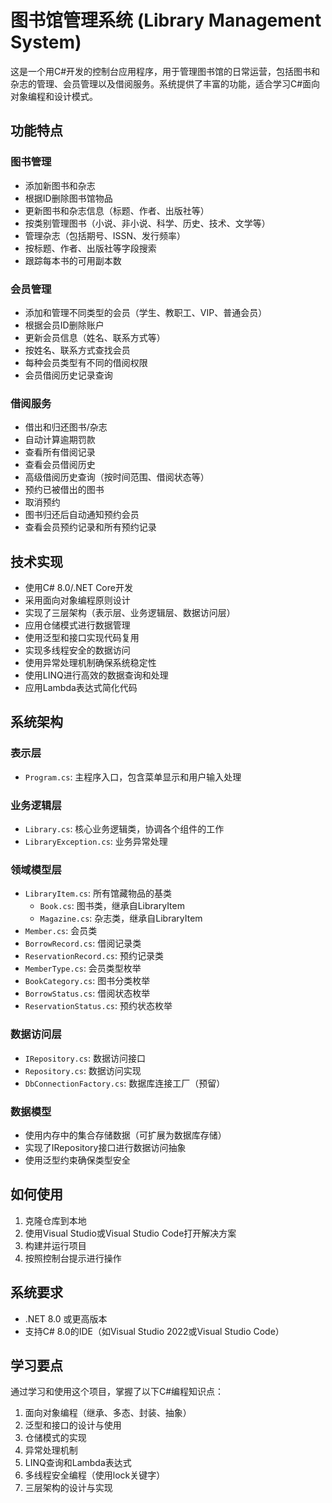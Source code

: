 # 图书馆管理系统 (Library Management System)

这是一个用C#开发的控制台应用程序，用于管理图书馆的日常运营，包括图书和杂志的管理、会员管理以及借阅服务。系统提供了丰富的功能，适合学习C#面向对象编程和设计模式。

## 功能特点

### 图书管理
- 添加新图书和杂志
- 根据ID删除图书馆物品
- 更新图书和杂志信息（标题、作者、出版社等）
- 按类别管理图书（小说、非小说、科学、历史、技术、文学等）
- 管理杂志（包括期号、ISSN、发行频率）
- 按标题、作者、出版社等字段搜索
- 跟踪每本书的可用副本数

### 会员管理
- 添加和管理不同类型的会员（学生、教职工、VIP、普通会员）
- 根据会员ID删除账户
- 更新会员信息（姓名、联系方式等）
- 按姓名、联系方式查找会员
- 每种会员类型有不同的借阅权限
- 会员借阅历史记录查询

### 借阅服务
- 借出和归还图书/杂志
- 自动计算逾期罚款
- 查看所有借阅记录
- 查看会员借阅历史
- 高级借阅历史查询（按时间范围、借阅状态等）
- 预约已被借出的图书
- 取消预约
- 图书归还后自动通知预约会员
- 查看会员预约记录和所有预约记录

## 技术实现

- 使用C# 8.0/.NET Core开发
- 采用面向对象编程原则设计
- 实现了三层架构（表示层、业务逻辑层、数据访问层）
- 应用仓储模式进行数据管理
- 使用泛型和接口实现代码复用
- 实现多线程安全的数据访问
- 使用异常处理机制确保系统稳定性
- 使用LINQ进行高效的数据查询和处理
- 应用Lambda表达式简化代码

## 系统架构

### 表示层
- `Program.cs`: 主程序入口，包含菜单显示和用户输入处理

### 业务逻辑层
- `Library.cs`: 核心业务逻辑类，协调各个组件的工作
- `LibraryException.cs`: 业务异常处理

### 领域模型层
- `LibraryItem.cs`: 所有馆藏物品的基类
  - `Book.cs`: 图书类，继承自LibraryItem
  - `Magazine.cs`: 杂志类，继承自LibraryItem
- `Member.cs`: 会员类
- `BorrowRecord.cs`: 借阅记录类
- `ReservationRecord.cs`: 预约记录类
- `MemberType.cs`: 会员类型枚举
- `BookCategory.cs`: 图书分类枚举
- `BorrowStatus.cs`: 借阅状态枚举
- `ReservationStatus.cs`: 预约状态枚举

### 数据访问层
- `IRepository.cs`: 数据访问接口
- `Repository.cs`: 数据访问实现
- `DbConnectionFactory.cs`: 数据库连接工厂（预留）

### 数据模型
- 使用内存中的集合存储数据（可扩展为数据库存储）
- 实现了IRepository接口进行数据访问抽象
- 使用泛型约束确保类型安全

## 如何使用

1. 克隆仓库到本地
2. 使用Visual Studio或Visual Studio Code打开解决方案
3. 构建并运行项目
4. 按照控制台提示进行操作

## 系统要求

- .NET 8.0 或更高版本
- 支持C# 8.0的IDE（如Visual Studio 2022或Visual Studio Code）

## 学习要点

通过学习和使用这个项目，掌握了以下C#编程知识点：

1. 面向对象编程（继承、多态、封装、抽象）
2. 泛型和接口的设计与使用
3. 仓储模式的实现
4. 异常处理机制
5. LINQ查询和Lambda表达式
6. 多线程安全编程（使用lock关键字）
7. 三层架构的设计与实现


